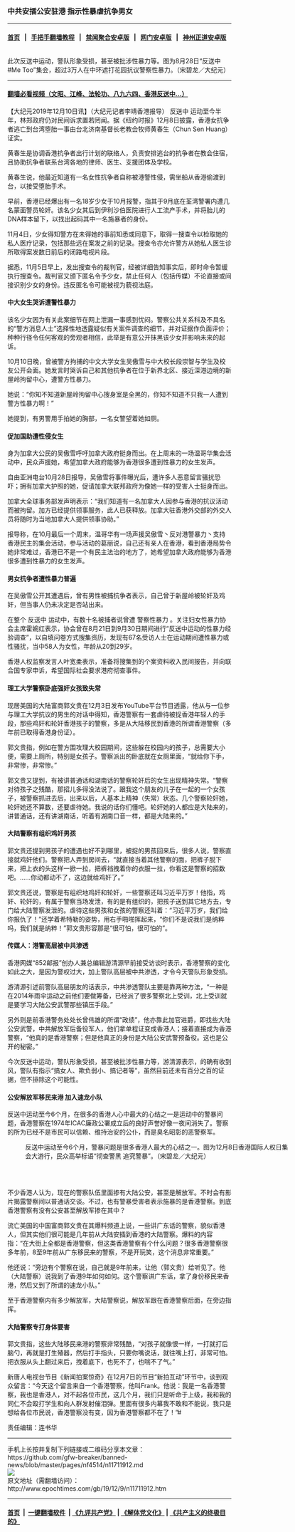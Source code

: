### 中共安插公安驻港 指示性暴虐抗争男女
------------------------

#### [首页](https://github.com/gfw-breaker/banned-news/blob/master/README.md) &nbsp;&nbsp;|&nbsp;&nbsp; [手把手翻墙教程](https://github.com/gfw-breaker/guides/wiki) &nbsp;&nbsp;|&nbsp;&nbsp; [禁闻聚合安卓版](https://github.com/gfw-breaker/bn-android) &nbsp;&nbsp;|&nbsp;&nbsp; [网门安卓版](https://github.com/oGate2/oGate) &nbsp;&nbsp;|&nbsp;&nbsp; [神州正道安卓版](https://github.com/SzzdOgate/update) 



<div><img alt="" class="aligncenter wp-post-image" src="http://i.epochtimes.com/assets/uploads/2019/12/5128e4cdf91d98f57d38a18deadfc6ed-600x400.jpg"/>
<div class="red16 caption">
 <p>
  此次反送中运动，警队形象受损，甚至被批涉性暴力等。图为8月28日“反送中#Me Too”集会，超过3万人在中环遮打花园抗议警察性暴力。（宋碧龙／大纪元）
 </p>
</div>
</div><hr/>

#### [翻墙必看视频（文昭、江峰、法轮功、八九六四、香港反送中...）](https://github.com/gfw-breaker/banned-news/blob/master/pages/link3.md)

<div><p>
 【大纪元2019年12月10日讯】（大纪元记者李靖香港报导）
 <ok href="http://www.epochtimes.com/gb/tag/%E5%8F%8D%E9%80%81%E4%B8%AD.html">
  反送中
 </ok>
 运动至今半年，林郑政府仍对民间诉求置若罔闻。据《纽约时报》12月8日披露，香港女抗争者逃亡到台湾堕胎一事由台北济南基督长老教会牧师黄春生（Chun Sen Huang）证实。
</p>
<p>
 黄春生是协调香港抗争者出行计划的联络人，负责安排逃台的抗争者在教会住宿，且协助抗争者联系台湾各地的律师、医生、支援团体及学校。
</p>
<p>
 黄春生说，他最近知道有一名女性抗争者自称被港警性侵，需坐船从香港偷渡到台，以接受堕胎手术。
</p>
<p>
 <center>
 </center>
 <p>
  早前，香港已经爆出有一名18岁少女于10月报警，指其于9月底在荃湾警署内遭几名蒙面警员轮奸。该名少女其后到伊利沙伯医院进行人工流产手术，并将胎儿的DNA样本留下，以找出起码其中一名施暴者的身份。
 </p>
 <p>
  11月4日，少女得知警方在未得她的事前知悉或同意下，取得一搜查令以检取她的私人医疗记录，包括那些远在案发之前的记录。搜查令亦允许警方从她私人医生诊所取得案发数日前后的闭路电视片段。
 </p>
 <p>
  据悉，11月5日早上，发出搜查令的裁判官，经被详细告知事实后，即时命令暂缓执行搜查令。裁判官又颁下匿名令予少女，禁止任何人（包括传媒）不论直接或间接识别少女的身份。违反匿名令可能被视为藐视法庭。
 </p>
 <h4>
  中大女生哭诉遭警性暴力
 </h4>
 <p>
  该名少女因为有关此案细节在网上泄漏一事感到忧闷。警察公共关系科及不具名的“警方消息人士”选择性地透露疑似有关案件调查的细节，并对证据作负面评价；种种行径令任何客观的旁观者相信，此举是有意公开抹黑该少女并影响未来的起诉。
 </p>
 <p>
  10月10日晚，曾被警方拘捕的中文大学女生吴傲雪与中大校长段崇智与学生及校友公开会面。她发言时哭诉自己和其他抗争者在位于新界北区、接近深港边境的新屋岭拘留中心，遭警方性暴力。
 </p>
 <p>
  她说：“你知不知道新屋岭拘留中心搜身室是全黑的，你知不知道不只我一人遭到警方性暴力啊！”
 </p>
 <p>
  她提到，有男警用手拍她的胸部，一名女警望着她如厕。
 </p>
 <p>
 </p>
 <h4>
  促加国助遭性侵女生
 </h4>
 <p>
  身为加拿大公民的吴傲雪呼吁加拿大政府挺身而出。在上周末的一场温哥华集会活动中，民众声援她，希望加拿大政府能够为香港很多遭到性暴力的女生发声。
 </p>
 <p>
  自由亚洲电台10月28日报导，吴傲雪将事件曝光后，遭许多人恶意留言骚扰恐吓；拥有加拿大护照的她，促请加拿大联邦政府为像她一样的受害人士挺身而出。
 </p>
 <p>
  加拿大全球事务部发声明表示：“我们知道有一名加拿大人因参与香港的抗议活动而被拘留。加方已经提供领事服务，此人已获释放。加拿大驻香港外交部的外交人员将随时为当地加拿大人提供领事协助。”
 </p>
 <p>
  报导称，在10月最后一个周末，温哥华有一场声援吴傲雪丶反对港警暴力丶支持香港民主的集会活动，参与活动的葛丽说，自己还有亲人在香港，看到香港局势令她非常难过，香港已不是一个有民主法治的地方了，她希望加拿大政府能够为香港很多遭到性暴力的女生发声。
 </p>
 <h4>
  男女抗争者遭性暴力普遍
 </h4>
 <p>
  在吴傲雪公开其遭遇后，曾有男性被捕抗争者表示，自己曾于新屋岭被轮奸及鸡奸，但当事人仍未决定是否站出来。
 </p>
 <p>
  在整个
  <ok href="http://www.epochtimes.com/gb/tag/%E5%8F%8D%E9%80%81%E4%B8%AD.html">
   反送中
  </ok>
  运动中，有数十名被捕者说曾遭
  <ok href="http://www.epochtimes.com/gb/tag/%E8%AD%A6%E5%AF%9F%E6%80%A7%E6%9A%B4%E5%8A%9B.html">
   警察性暴力
  </ok>
  。关注妇女性暴力协会主席霍婉红表示，协会曾在8月21日到9月30日期间进行“反送中运动的性暴力经验调查”，以自填问卷方式搜集资历，发现有67名受访人士在运动期间遭性暴力或性骚扰，当中58人为女性，年龄从20到29岁。
 </p>
 <p>
  香港人权监察发言人叶宽柔表示，准备将搜集到的个案资料收入民间报告，并向联合国专家申诉，希望国际社会要求港府彻查事件。
 </p>
 <h4>
  理工大学警察卧底强奸女孩致失常
 </h4>
 <p>
  现居美国的大陆富商郭文贵在12月3日发布YouTube平台节目透露，他从与一位参与理工大学抗议的男生的对话中得知，香港警察有一套虐待被捉香港年轻人的手段，那些鸡奸和轮奸香港孩子的警察，多是从大陆移民到香港的所谓香港警察（多年前已取得香港身份证）。
 </p>
 <p>
  郭文贵指，例如在警方围攻理大校园期间，这些躲在校园内的孩子，总需要大小便，需要上厕所，特别是女孩子。警察派出的卧底就在女厕里面，“就给你下手，非常惨，非常惨。”
 </p>
 <p>
  郭文贵又提到，有被讲普通话和湖南话的警察轮奸后的女生出现精神失常。“警察对待孩子之残酷，那招儿多得没法说了。跟我这个朋友的儿子在一起的一个女孩子，被警察抓进去后，出来以后，人基本上精神（失常）状态。几个警察轮奸她，轮奸她还不算数，还要虐待她。我说的话你们懂吧。轮奸她的人都应是大陆来的，讲普通话，还有讲湖南话，听着有湖南口音一样，都是大陆来的。”
 </p>
 <h4>
  大陆警察有组织鸡奸男孩
 </h4>
 <p>
  郭文贵还提到男孩子的遭遇也好不到哪里，被捉的男孩回来后，很多人说，警察直接就鸡奸他们。警察把人弄到房间去，“就直接当着其他警察的面，把裤子脱下来，把上衣的头这样一掀一拉，把裤裆拽着你的衣服一拉，你看这是警察的招数吧。……你动都动不了，这边就给鸡奸了。”
 </p>
 <p>
  郭文贵还说，警察是有组织地鸡奸和轮奸，一些警察还叫习近平万岁！他指，鸡奸、轮奸的，有属于警察当场发泄，有的是有组织的，把孩子送到其它地方去，专门给大陆警察发泄的。虐待这些男孩和女孩的警察还叫着：“习近平万岁，我们给你报仇了！”还学着希特勒的姿势，用右手啪啪挥起来，“你们不是说我们是纳粹吗，我们就是纳粹！”郭文贵形容那是“很可怕，很可怕的”。
 </p>
 <h4>
  传媒人：港警高层被中共渗透
 </h4>
 <p>
  香港网媒“852邮报”创办人兼总编辑游清源早前接受访谈时表示，香港警察的变化如此之大，是因为警权过大，加上警队高层被中共渗透，才令今天警队形象受损。
 </p>
 <p>
  游清源引述前警队高层朋友的话表示，中共渗透警队主要是靠两种方法，“一种是在2014年雨伞运动之前他们要做筹备，已经派了很多警察北上受训，北上受训就是要学习大陆公安武警那些镇压手段。”
 </p>
 <p>
  另外则是前香港警务处处长曾伟雄的所谓“政绩”，他亦靠此加官进爵，即找些大陆公安武警，中共解放军后备役军人，他们拿单程证变成香港人；接着直接成为香港警察，“他真的是香港警察；但是他真正的身份是大陆公安武警预备役。这也是公开的秘密。”
 </p>
 <p>
  今次反送中运动，警队形象受损，甚至被批涉性暴力等，游清源表示，的确有收到风，警队有指示“搞女人、欺负弱小、搞记者等”，虽然目前还未有百分之百的证据，但不排除这个可能性。
 </p>
 <p>
 </p>
 <h4>
  公安解放军移民来港 加入速龙小队
 </h4>
 <p>
  反送中运动至今6个月，在很多的香港人心中最大的心结之一是运动中的警暴问题，香港警察在1974年ICAC廉政公署成立后的良好声誉好像一夜间消失了。警察的所为已经不是市民可以信赖、维持治安的公仆，而是臭名昭彰的恶警察军。
 </p>
 <figure class="wp-caption aligncenter" id="attachment_11711930" style="width: 600px">
  <ok href="http://i.epochtimes.com/assets/uploads/2019/12/photo_2019-12-08_18-53-39-e1575930117437.jpg">
   <img alt="" class="size-large wp-image-11711930" src="http://i.epochtimes.com/assets/uploads/2019/12/photo_2019-12-08_18-53-39-600x399.jpg"/>
  </ok>
  <br/><figcaption class="wp-caption-text">
   反送中运动至今6个月，警暴问题是很多香港人最大的心结之一。图为12月8日香港国际人权日集会大游行，民众高举标语“彻查警黑 追究警暴”。（宋碧龙／大纪元）
  </figcaption><br/>
 </figure><br/>
 <p>
  不少香港人认为，现在的警察队伍里面掺有大陆公安，甚至是解放军。不时会有影片揭露警察间以普通话交谈。不过，也有警暴受害者表示施暴的是香港警察。到底香港警察有没有公安甚至解放军掺在其中？
 </p>
 <p>
  流亡美国的中国富商郭文贵在其爆料频道上说，一些讲广东话的警察，貌似香港人，但其实他们很可能是几年前从大陆安插到香港的大陆警察。爆料的内容指：“在大街上全都是香港警察，但这类香港警察有个什么问题？很多香港警察很多年前，8至9年前从广东移民来的警察，不是开玩笑，这个消息非常重要。”
 </p>
 <p>
  他还说：“旁边有个警察在说，自己就是9年前来，让他（郭文贵）给听见了。他（大陆警察）说我到了香港9年如何如何。这个警察讲广东话，拿了身份移民来香港，然后又到了所谓的速龙小队。”
 </p>
 <p>
  至于香港警察内有多少解放军，大陆警察说，解放军跟在香港警察后面，在旁边指挥。
 </p>
 <h4>
  大陆警察专打身体要害
 </h4>
 <p>
  郭文贵指，这些大陆移民来港的警察非常残酷，“对孩子就像恨一样，一打就打后脑勺，再就是打生殖器，然后打手指头，只要你嘴说话，就往嘴上打，非常可怕。把衣服从头上翻过来后，拽着底下，也死不了，也喘不了气。”
 </p>
 <p>
  新唐人电视台节目《新闻拍案惊奇》在12月7日的节目“新拍互动”环节中，谈到观众留言：“今天这个留言来自一个香港警察，他叫Frank。他说：我是一名香港警察，我也是香港人，对不起各位市民，这几个月，我们只是听命于上级，我和我的同仁不会殴打学生和向人群发射催泪弹。里面有很多内幕我不敢和不能说，我只是想给各位市民说，香港警察没有变，因为香港警察都不在了！”#
 </p>
 <p>
  责任编辑：连书华
 </p>
</p></div>
<hr/>
手机上长按并复制下列链接或二维码分享本文章：<br/>
https://github.com/gfw-breaker/banned-news/blob/master/pages/nf4514/n11711912.md <br/>
<a href='https://github.com/gfw-breaker/banned-news/blob/master/pages/nf4514/n11711912.md'><img src='https://github.com/gfw-breaker/banned-news/blob/master/pages/nf4514/n11711912.md.png'/></a> <br/>
原文地址（需翻墙访问）：http://www.epochtimes.com/gb/19/12/9/n11711912.htm


------------------------
#### [首页](https://github.com/gfw-breaker/banned-news/blob/master/README.md) &nbsp;|&nbsp; [一键翻墙软件](https://github.com/gfw-breaker/nogfw/blob/master/README.md) &nbsp;| [《九评共产党》](https://github.com/gfw-breaker/9ping.md/blob/master/README.md#九评之一评共产党是什么) | [《解体党文化》](https://github.com/gfw-breaker/jtdwh.md/blob/master/README.md) | [《共产主义的终极目的》](https://github.com/gfw-breaker/gczydzjmd.md/blob/master/README.md)


<img src='http://gfw-breaker.win/banned-news/pages/nf4514/n11711912.md' width='0px' height='0px'/>